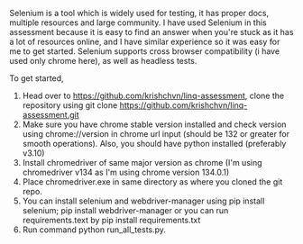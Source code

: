 Selenium is a tool which is widely used for testing, it has proper docs, multiple resources and large community. I have used Selenium in this assessment because it is easy to find an answer when you're stuck as it has a lot of resources online, and I have similar experience so it was easy for me to get started. Selenium supports cross browser compatibility (i have used only chrome here), as well as headless tests.

To get started,

1. Head over to https://github.com/krishchvn/linq-assessment, clone the repository using git clone https://github.com/krishchvn/linq-assessment.git
2. Make sure you have chrome stable version installed and check version using chrome://version in chrome url input (should be 132 or greater for smooth operations). Also, you should have python installed (preferably v3.10)
3. Install chromedriver of same major version as chrome (I'm using chromedriver v134 as I'm using chrome version 134.0.1)
4. Place chromedriver.exe in same directory as where you cloned the git repo.
5. You can install selenium and webdriver-manager using pip install selenium; pip install webdriver-manager or you can run requirements.text by pip install requirements.txt
6. Run command python run_all_tests.py.
